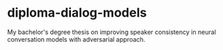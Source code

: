 # diploma-dialog-models

My bachelor's degree thesis on improving speaker consistency  in neural conversation models with adversarial approach.
